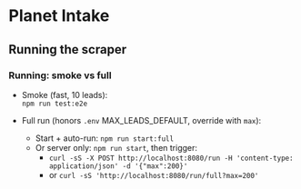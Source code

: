 # Planet Intake

## Running the scraper

### Running: smoke vs full

- Smoke (fast, 10 leads):  
  `npm run test:e2e`

- Full run (honors `.env` MAX_LEADS_DEFAULT, override with `max`):  
  - Start + auto-run: `npm run start:full`  
  - Or server only: `npm run start`, then trigger:
    - `curl -sS -X POST http://localhost:8080/run -H 'content-type: application/json' -d '{"max":200}'`
    - or `curl -sS 'http://localhost:8080/run/full?max=200'`
